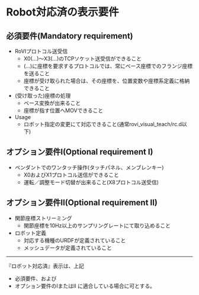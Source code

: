 # Robot対応済の表示要件
## 必須要件(Mandatory requirement)
- RoVIプロトコル送受信
  - X0(...)～X3(...)のTCPソケット送受信ができること
  - (...)に座標を要求するプロトコルでは、常にベース座標でのフランジ座標を送ること
  - 座標が受け取られた場合は、その座標を、位置変数や座標系定義に格納できること
- (受け取った)座標の処理
  - ベース変換が出来ること
  - 座標が指す位置へMOVできること
- Usage
  - ロボット指定の変更にて対応できること(通常rovi_visual_teach/rc.d以下)

## オプション要件I(Optional requirement I)
- ペンダントでのワンタッチ操作(タッチパネル、メンブレンキー)
  - X0およびX1プロトコル送信ができること
  - 運転／調整モード切替が出来ること(X8プロトコル送受信)  
## オプション要件II(Optional requirement II)
- 関節座標ストリーミング
  - 関節座標を10Hz以上のサンプリングレートにて取り込めること
- ロボット定義
  - 対応する機種のURDFが定義されていること
  - メッシュデータが定義されていること

----

『ロボット対応済』表示は、上記
- 必須要件、および
- オプション要件のIまたはII
に適合している場合に可とする。
